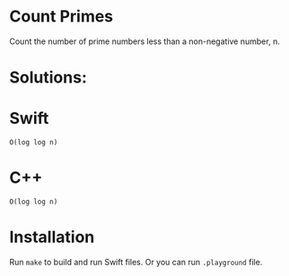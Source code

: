 # Count Primes
Count the number of prime numbers less than a non-negative number, n.
    
# Solutions:

# Swift
`O(log log n)`

# C++
`O(log log n)`

# Installation
Run `make` to build and run Swift files. Or you can run `.playground` file.